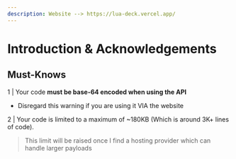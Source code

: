 ```yaml
---
description: Website --> https://lua-deck.vercel.app/
---
```


# Introduction & Acknowledgements

## Must-Knows

1 | Your code **must be base-64 encoded when using the API**

* &#x20; Disregard this warning if you are using it VIA the website

2 | Your code is limited to a maximum of \~180KB (Which is around 3K+ lines of code).

> This limit will be raised once I find a hosting provider which can handle larger payloads

